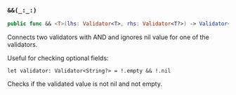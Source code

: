 ### `&&(_:_:)`

```swift
public func && <T>(lhs: Validator<T>, rhs: Validator<T?>) -> Validator<T?>
```

Connects two validators with AND and ignores nil value for one of the validators.

Useful for checking optional fields:
```
let validator: Validator<String?> = !.empty && !.nil
```
Checks if the validated value is not nil and not empty.
